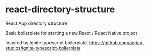 # react-directory-structure
React App directory structure

Basic boilerplate for starting a new React / React Native project

Inspired by Ignite typescript boilerplate. https://github.com/aerian-studios/ignite-typescript-boilerplate
